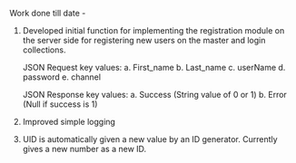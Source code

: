 Work done till date - 

1. Developed initial function for implementing the registration module on the server side for registering new users on the master and login collections. 

	JSON Request key values:
		a. First_name
		b. Last_name
		c. userName
		d. password
		e. channel

	JSON Response key values:
		a. Success (String value of 0 or 1)
		b. Error (Null if success is 1)
		
2. Improved simple logging
3. UID is automatically given a new value by an ID generator. Currently gives a new number as a new ID.